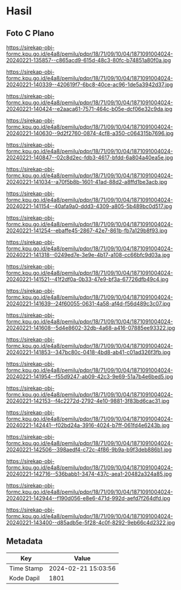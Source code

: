# Hasil

## Foto C Plano

https://sirekap-obj-formc.kpu.go.id/e4a8/pemilu/pdpr/18/71/09/10/04/1871091004024-20240221-135857--c865acd9-615d-48c3-80fc-b74851a80f0a.jpg

https://sirekap-obj-formc.kpu.go.id/e4a8/pemilu/pdpr/18/71/09/10/04/1871091004024-20240221-140339--420619f7-6bc8-40ce-ac96-1de5a3942d37.jpg

https://sirekap-obj-formc.kpu.go.id/e4a8/pemilu/pdpr/18/71/09/10/04/1871091004024-20240221-140424--e2aaca61-7571-464c-b05e-dcf06e32c9da.jpg

https://sirekap-obj-formc.kpu.go.id/e4a8/pemilu/pdpr/18/71/09/10/04/1871091004024-20240221-140630--9d2f2760-0874-4cf8-a350-c064315b7696.jpg

https://sirekap-obj-formc.kpu.go.id/e4a8/pemilu/pdpr/18/71/09/10/04/1871091004024-20240221-140847--02c8d2ec-fdb3-4617-bfdd-6a804a40ea5e.jpg

https://sirekap-obj-formc.kpu.go.id/e4a8/pemilu/pdpr/18/71/09/10/04/1871091004024-20240221-141034--a70f5b8b-1601-41ad-88d2-a8ffd1be3acb.jpg

https://sirekap-obj-formc.kpu.go.id/e4a8/pemilu/pdpr/18/71/09/10/04/1871091004024-20240221-141154--40afa9a0-ddd3-4309-a805-5b489bc0d517.jpg

https://sirekap-obj-formc.kpu.go.id/e4a8/pemilu/pdpr/18/71/09/10/04/1871091004024-20240221-141254--ebaffe45-2867-42e7-861b-fb7a129b8f93.jpg

https://sirekap-obj-formc.kpu.go.id/e4a8/pemilu/pdpr/18/71/09/10/04/1871091004024-20240221-141318--0249ed7e-3e9e-4b17-a108-cc66bfc9d03a.jpg

https://sirekap-obj-formc.kpu.go.id/e4a8/pemilu/pdpr/18/71/09/10/04/1871091004024-20240221-141521--41f2df0a-0b33-47e9-bf3a-67726dfb49c4.jpg

https://sirekap-obj-formc.kpu.go.id/e4a8/pemilu/pdpr/18/71/09/10/04/1871091004024-20240221-141639--24f60055-0631-4a58-af4d-f56d489c3c07.jpg

https://sirekap-obj-formc.kpu.go.id/e4a8/pemilu/pdpr/18/71/09/10/04/1871091004024-20240221-141608--5d4e8602-32db-4a68-a416-07885ee93322.jpg

https://sirekap-obj-formc.kpu.go.id/e4a8/pemilu/pdpr/18/71/09/10/04/1871091004024-20240221-141853--347bc80c-0418-4bd8-ab41-c01ad326f3fb.jpg

https://sirekap-obj-formc.kpu.go.id/e4a8/pemilu/pdpr/18/71/09/10/04/1871091004024-20240221-141954--f55d9247-ab09-42c3-9e69-51a7b4e6bed5.jpg

https://sirekap-obj-formc.kpu.go.id/e4a8/pemilu/pdpr/18/71/09/10/04/1871091004024-20240221-142153--f4c2272d-2792-4e10-9881-3f83bd6cac31.jpg

https://sirekap-obj-formc.kpu.go.id/e4a8/pemilu/pdpr/18/71/09/10/04/1871091004024-20240221-142441--f02bd24a-3916-4024-b7ff-061fd4e6243b.jpg

https://sirekap-obj-formc.kpu.go.id/e4a8/pemilu/pdpr/18/71/09/10/04/1871091004024-20240221-142506--398aedf4-c72c-4f86-9b9a-b9f3deb886b1.jpg

https://sirekap-obj-formc.kpu.go.id/e4a8/pemilu/pdpr/18/71/09/10/04/1871091004024-20240221-142716--536babb1-3474-437c-aea1-20482a324a85.jpg

https://sirekap-obj-formc.kpu.go.id/e4a8/pemilu/pdpr/18/71/09/10/04/1871091004024-20240221-142944--f190d056-e8e6-471d-992d-aefd7f264dfd.jpg

https://sirekap-obj-formc.kpu.go.id/e4a8/pemilu/pdpr/18/71/09/10/04/1871091004024-20240221-143400--d85adb5e-5f28-4c0f-8292-9eb66c4d2322.jpg


## Metadata

| Key        | Value               |
| ---------- | ------------------- |
| Time Stamp | 2024-02-21 15:03:56 |
| Kode Dapil | 1801                |



